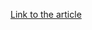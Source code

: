 [Link to the article](https://securityaffairs.com/183653/apt/china-linked-salt-typhoon-breaches-european-telecom-via-citrix-exploit.html)
